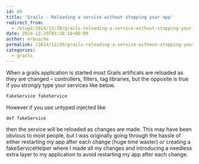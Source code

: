 ```yaml
---
id: 60
title: 'Grails - Reloading a service without stopping your app'
redirect_from:
  - /blog2/2014/12/20/grails-reloading-a-service-without-stopping-your-app/
date: 2014-12-20T03:38:18+00:00
author: mrbusche
permalink: /2014/12/20/grails-reloading-a-service-without-stopping-your-app/
categories:
  - grails
---
```


When a grails application is started most Grails artificats are reloaded as they are changed &#8211; controllers, filters, tag libraries, but the opposite is true if you strongly type your services like below.

```java
FakeService fakeService
```

However if you use untyped injected like

```java
def fakeService
```

then the service will be reloaded as changes are made. This may have been obvious to most people, but I was originally going through the hassle of either restarting my app after each change (huge time waster) or creating a fakeServiceHelper where I made all my changes and introducing a needless extra layer to my application to avoid restarting my app after each change.
